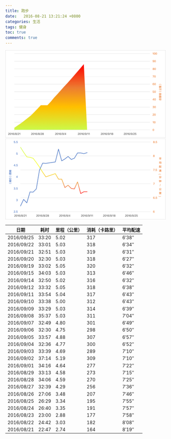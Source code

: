 ```yaml
---
title: 跑步
date:   2016-08-21 13:21:24 +0800
categories: 生活
tags: 健身
toc: true
comments: true
---
```

![跑步成绩](0821Health/img01.png)
![跑步成绩](0821Health/img02.png)

日期|耗时|里程（公里）|消耗（卡路里）|平均配速
---|----|----|----|----
2016/09/25|33:20|5.02|317|6′38″
2016/09/22|33:01|5.03|318|6′34″
2016/09/21|32:51|5.03|319|6′31″
2016/09/20|32:30|5.03|318|6′27″
2016/09/19|33:02|5.05|320|6′32″
2016/09/15|34:03|5.03|313|6′46″
2016/09/14|32:50|5.02|316|6′32″
2016/09/12|33:32|5.05|318|6′38″
2016/09/11|33:54|5.04|317|6′43″
2016/09/10|33:38|5.00|312|6′43″
2016/09/09|33:29|5.03|314|6′39″
2016/09/08|35:37|5.03|311|7′04″
2016/09/07|32:49|4.80|301|6′49″
2016/09/06|32:30|4.75|298|6′50″
2016/09/05|33:57|4.88|307|6′57″
2016/09/04|32:36|4.77|300|6′52″
2016/09/03|33:39|4.69|289|7′10″
2016/09/02|37:14|5.19|309|7′10″
2016/09/01|34:16|4.64|277|7′22″
2016/08/29|33:13|4.58|273|7′15″
2016/08/28|34:06|4.59|270|7′25″
2016/08/27|32:39|4.29|256|7′36″
2016/08/26|27:06|3.48|207|7′46″
2016/08/25|26:29|3.34|195|7′55″
2016/08/24|26:40|3.35|191|7′57″
2016/08/23|23:00|2.88|177|7′58″
2016/08/22|24:42|3.03|182|8′08″
2016/08/21|22:47|2.74|164|8′19″











